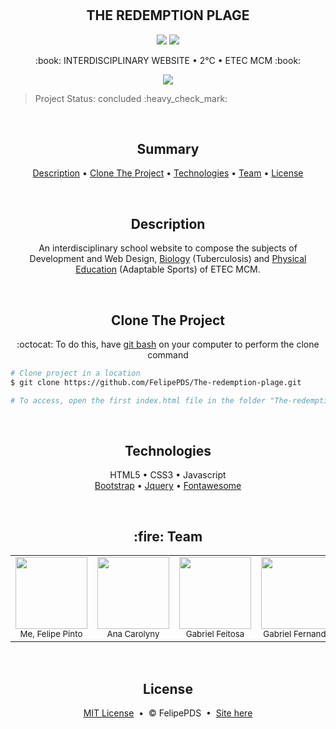 # <h2 align="center">THE REDEMPTION PLAGE</h2>

<p align="center"><img src="https://img.shields.io/static/v1?label=Bootstrap&message=v4.0.0&color=7952B3&style=flat&logo=bootstrap"/> <a href="https://felipepds.github.io/The-redemption-plage"><img src="https://img.shields.io/static/v1?label=Site&message=The-Redemption-Plage&color=EE0000&style=flat&logo=redhat"/></a></p>

<p align="center">:book: INTERDISCIPLINARY WEBSITE &bull; 2°C &bull; ETEC MCM :book:</p>

<p align="center"><img src="https://github.com/FelipePDS/interdisciplinary-website.github.io/blob/main/assets/css/images/git-02.JPG"/></p>

<p align="end"><blockquote>Project Status: concluded :heavy_check_mark:</blockquote></p> <br>

<h2 align="center">Summary</h2>
<p align="center">
  <a href="#description">Description</a> &bull; 
  <a href="#clone">Clone The Project</a> &bull; 
  <a href="#technologies">Technologies</a> &bull; 
  <a href="#team">Team</a> &bull; 
  <a href="#license">License</a>
</p> <br>

<h2 align="center" id="description">Description</h2>
<p align="center">An interdisciplinary school website to compose the subjects of Development and Web Design, <a href="https://felipepds.github.io/The-redemption-plage/biologia/">Biology</a> (Tuberculosis) and <a href="https://felipepds.github.io/The-redemption-plage/ed.fisica/">Physical Education</a> (Adaptable Sports) of ETEC MCM.</p> <br>

<h2 align="center" id="clone">Clone The Project</h2>
<p align="center">:octocat: To do this, have <a href="https://git-scm.com/downloads">git bash</a> on your computer to perform the clone command</p>

```bash
# Clone project in a location
$ git clone https://github.com/FelipePDS/The-redemption-plage.git

# To access, open the first index.html file in the folder "The-redemption-plage"
```

<br>

<h2 align="center" id="technologies">Technologies</h2>
<p align="center">
  HTML5 &bull; 
  CSS3 &bull; 
  Javascript <br>
  <a href="https://getbootstrap.com/">Bootstrap</a> &bull; 
  <a href="https://jquery.com/">Jquery</a> &bull; 
  <a href="https://fontawesome.com/">Fontawesome</a>
</p>

<br>

<h2 align="center" id="team">:fire: Team</h2>
<table align="center">
  <tr align="center">
    <td><img src="https://github.com/FelipePDS/The-redemption-plage.github.io/blob/main/assets/css/images/ftFelipe.jpg" width=115 border-radius=50/> <br> <sub>Me, Felipe Pinto</sub></td>
    <td><img src="https://github.com/FelipePDS/The-redemption-plage.github.io/blob/main/assets/css/images/ftAna.jpg" width=115/> <br> <sub>Ana Carolyny</sub></td>
    <td><img src="https://github.com/FelipePDS/The-redemption-plage.github.io/blob/main/assets/css/images/ftFeitosa.jpg" width=115/> <br> <sub>Gabriel Feitosa</sub></td>
    <td><img src="https://github.com/FelipePDS/The-redemption-plage.github.io/blob/main/assets/css/images/ftFernando.jpg" width=115/> <br> <sub>Gabriel Fernando</sub></td>
    <td><img src="https://github.com/FelipePDS/The-redemption-plage.github.io/blob/main/assets/css/images/ftGiovani.jpg" width=115/> <br> <sub>Giovani Dos Reis</sub></td>
  </tr>
</table> <br>

<h2 align="center" id="license">License</h2>
<p align="center"><a href="https://github.com/FelipePDS/The-redemption-plage.github.io/blob/main/LICENSE.txt">MIT License</a> &nbsp;&bull;&nbsp; &copy; FelipePDS &nbsp;&bull;&nbsp; <a href="https://felipepds.github.io/The-redemption-plage
">Site here</a></p>
